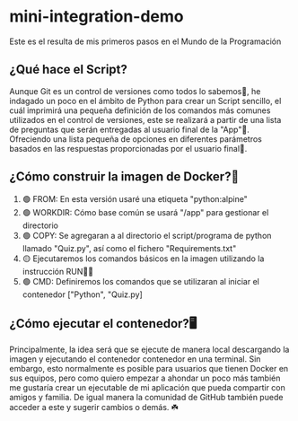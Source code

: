 # mini-integration-demo
Este es el resulta de mis primeros pasos en el Mundo de la Programación
## ¿Qué hace el Script?
Aunque Git es un control de versiones como todos lo sabemos🫠, he indagado un poco en el ámbito de Python para crear un Script sencillo, el cuál imprimirá una pequeña definición de los comandos más comunes utilizados en el control de versiones, este se realizará a partir de una lista de preguntas que serán entregadas al usuario final de la "App"🎯. Ofreciendo una lista pequeña de opciones en diferentes parámetros basados en las respuestas proporcionadas por el usuario final🧪.
## ¿Cómo construir la imagen de Docker?📄
  1. 🟢 FROM: En esta versión usaré una etiqueta "python:alpine"
  2. 🟢 WORKDIR: Cómo base común se usará "/app" para gestionar el directorio
  3. 🟢 COPY: Se agregaran a al directorio el script/programa de python llamado "Quiz.py", así como el fichero "Requirements.txt"
  4. 🟡 Ejecutaremos los comandos básicos en la imagen utilizando la instrucción RUN🏃‍♂️
  5. 🟢 CMD: Definiremos los comandos que se utilizaran al iniciar el contenedor ["Python", "Quiz.py]
## ¿Cómo ejecutar el contenedor?🖥️
Principalmente, la idea será que se ejecute de manera local descargando la imagen y ejecutando el contenedor contenedor en una terminal. Sin embargo, esto normalmente es posible para usuarios que tienen Docker en sus equipos, pero como quiero empezar a ahondar un poco más también me gustaría crear un ejecutable de mi aplicación que pueda compartir con amigos y familia. De igual manera la comunidad de GitHub también puede acceder a este y sugerir cambios o demás. ☘️
